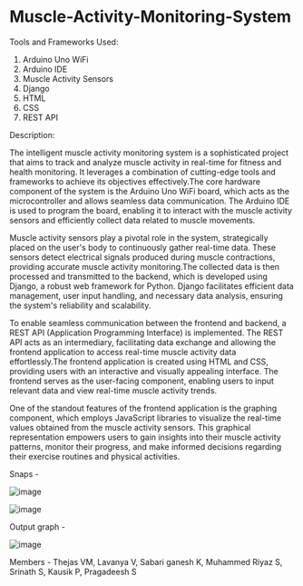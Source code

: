 # Muscle-Activity-Monitoring-System
Tools and Frameworks Used:
1. Arduino Uno WiFi
2. Arduino IDE
3. Muscle Activity Sensors
4. Django
5. HTML
6. CSS
7. REST API

Description:

The intelligent muscle activity monitoring system is a sophisticated project that aims to track and analyze muscle activity in real-time for fitness and health monitoring. It leverages a combination of cutting-edge tools and frameworks to achieve its objectives effectively.The core hardware component of the system is the Arduino Uno WiFi board, which acts as the microcontroller and allows seamless data communication. The Arduino IDE is used to program the board, enabling it to interact with the muscle activity sensors and efficiently collect data related to muscle movements.

Muscle activity sensors play a pivotal role in the system, strategically placed on the user's body to continuously gather real-time data. These sensors detect electrical signals produced during muscle contractions, providing accurate muscle activity monitoring.The collected data is then processed and transmitted to the backend, which is developed using Django, a robust web framework for Python. Django facilitates efficient data management, user input handling, and necessary data analysis, ensuring the system's reliability and scalability.

To enable seamless communication between the frontend and backend, a REST API (Application Programming Interface) is implemented. The REST API acts as an intermediary, facilitating data exchange and allowing the frontend application to access real-time muscle activity data effortlessly.The frontend application is created using HTML and CSS, providing users with an interactive and visually appealing interface. The frontend serves as the user-facing component, enabling users to input relevant data and view real-time muscle activity trends.

One of the standout features of the frontend application is the graphing component, which employs JavaScript libraries to visualize the real-time values obtained from the muscle activity sensors. This graphical representation empowers users to gain insights into their muscle activity patterns, monitor their progress, and make informed decisions regarding their exercise routines and physical activities.

Snaps -

![image](https://github.com/ThejasVM/Muscle-Activity-Monitoring-System/assets/133369395/8dd7b2b0-eb2d-44c0-b511-88fb1ede4370)

![image](https://github.com/ThejasVM/Muscle-Activity-Monitoring-System/assets/133369395/1f6f63b4-806c-4185-84fb-e84cf8acdcc5)

Output graph -

![image](https://github.com/ThejasVM/Muscle-Activity-Monitoring-System/assets/133369395/96af3299-6844-48bd-9c22-bf717d85c26c)

Members -
Thejas VM, Lavanya V, Sabari ganesh K, Muhammed Riyaz S, Srinath S, Kausik P, Pragadeesh S
